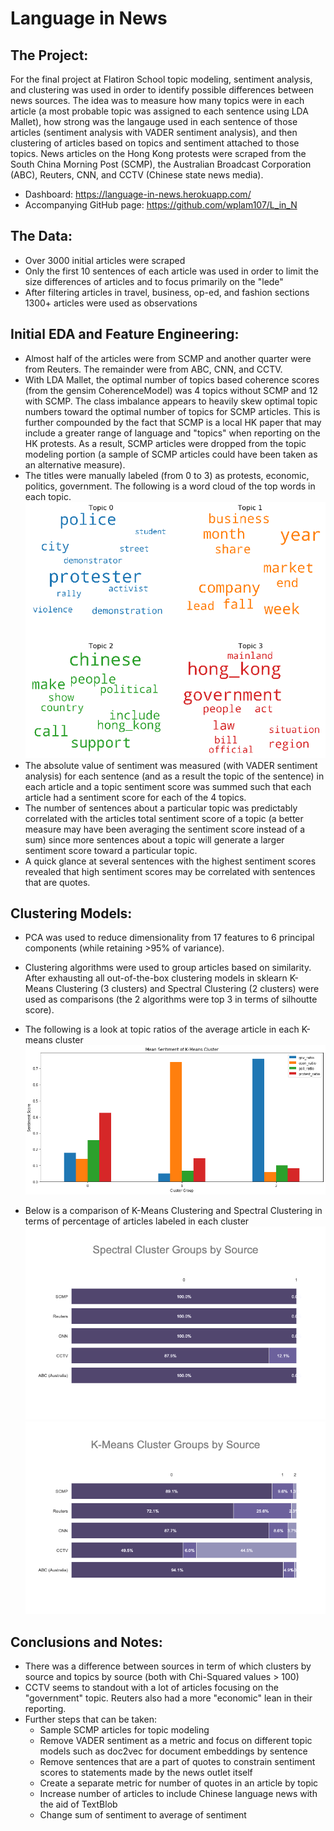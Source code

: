 # Language in News
## The Project:
For the final project at Flatiron School topic modeling, sentiment analysis, and clustering was used in order to identify possible differences between news sources.  The idea was to measure how many topics were in each article (a most probable topic was assigned to each sentence using LDA Mallet), how strong was the langauge used in each sentence of those articles (sentiment analysis with VADER sentiment analysis), and then clustering of articles based on topics and sentiment attached to those topics.  News articles on the Hong Kong protests were scraped from the South China Morning Post (SCMP), the Australian Broadcast Corporation (ABC), Reuters, CNN, and CCTV (Chinese state news media).
- Dashboard: https://language-in-news.herokuapp.com/
- Accompanying GitHub page: https://github.com/wplam107/L_in_N

## The Data:
- Over 3000 initial articles were scraped
- Only the first 10 sentences of each article was used in order to limit the size differences of articles and to focus primarily on the "lede"
- After filtering articles in travel, business, op-ed, and fashion sections 1300+ articles were used as observations

## Initial EDA and Feature Engineering:
- Almost half of the articles were from SCMP and another quarter were from Reuters.  The remainder were from ABC, CNN, and CCTV.
- With LDA Mallet, the optimal number of topics based coherence scores (from the gensim CoherenceModel) was 4 topics without SCMP and 12 with SCMP.  The class imbalance appears to heavily skew optimal topic numbers toward the optimal number of topics for SCMP articles.  This is further compounded by the fact that SCMP is a local HK paper that may include a greater range of language and "topics" when reporting on the HK protests.  As a result, SCMP articles were dropped from the topic modeling portion (a sample of SCMP articles could have been taken as an alternative measure).
- The titles were manually labeled (from 0 to 3) as protests, economic, politics, government.  The following is a word cloud of the top words in each topic.  
![Word Cloud of Topics](images/topics.png)
- The absolute value of sentiment was measured (with VADER sentiment analysis) for each sentence (and as a result the topic of the sentence) in each article and a topic sentiment score was summed such that each article had a sentiment score for each of the 4 topics.
- The number of sentences about a particular topic was predictably correlated with the articles total sentiment score of a topic (a better measure may have been averaging the sentiment score instead of a sum) since more sentences about a topic will generate a larger sentiment score toward a particular topic.
- A quick glance at several sentences with the highest sentiment scores revealed that high sentiment scores may be correlated with sentences that are quotes.

## Clustering Models:
- PCA was used to reduce dimensionality from 17 features to 6 principal components (while retaining >95% of variance).
- Clustering algorithms were used to group articles based on similarity.  After exhausting all out-of-the-box clustering models in sklearn K-Means Clustering (3 clusters) and Spectral Clustering (2 clusters) were used as comparisons (the 2 algorithms were top 3 in terms of silhoutte score).
- The following is a look at topic ratios of the average article in each K-means cluster
![Topic frequency by cluster](images/topic_count.png)

- Below is a comparison of K-Means Clustering and Spectral Clustering in terms of percentage of articles labeled in each cluster
![Spectral Clusters by source](images/scl_by_s.png)![K-Means Clusters by source](images/km_cl_by_s.png)

## Conclusions and Notes:
- There was a difference between sources in term of which clusters by source and topics by source (both with Chi-Squared values > 100)
- CCTV seems to standout with a lot of articles focusing on the "government" topic.  Reuters also had a more "economic" lean in their reporting.
- Further steps that can be taken:
  - Sample SCMP articles for topic modeling
  - Remove VADER sentiment as a metric and focus on different topic models such as doc2vec for document embeddings by sentence
  - Remove sentences that are a part of quotes to constrain sentiment scores to statements made by the news outlet itself
  - Create a separate metric for number of quotes in an article by topic
  - Increase number of articles to include Chinese language news with the aid of TextBlob
  - Change sum of sentiment to average of sentiment
